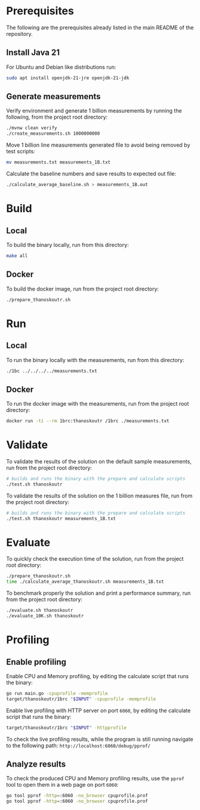 # Prerequisites
The following are the prerequisites already listed in the main README of the repository.

## Install Java 21
For Ubuntu and Debian like distributions run:
```bash
sudo apt install openjdk-21-jre openjdk-21-jdk
```

## Generate measurements
Verify environment and generate 1 billion measurements by running the following, from the project root directory:
```bash
./mvnw clean verify
./create_measurements.sh 1000000000
```

Move 1 billion line measurements generated file to avoid being removed by test scripts:
```bash
mv measurements.txt measurements_1B.txt
```

Calculate the baseline numbers and save results to expected out file:
```bash
./calculate_average_baseline.sh > measurements_1B.out
```

# Build

## Local
To build the binary locally, run from this directory:
```bash
make all
```

## Docker
To build the docker image, run from the project root directory:
```bash
./prepare_thanoskoutr.sh
```

# Run

## Local
To run the binary locally with the measurements, run from this directory:
```bash
./1bc ../../../../measurements.txt
```

## Docker
To run the docker image with the measurements, run from the project root directory:
```bash
docker run -ti --rm 1brc:thanoskoutr /1brc ./measurements.txt
```

# Validate
To validate the results of the solution on the default sample measurements, run from the project root directory:
```bash
# builds and runs the binary with the prepare and calculate scripts
./test.sh thanoskoutr
```

To validate the results of the solution on the 1 billion measures file, run from the project root directory:
```bash
# builds and runs the binary with the prepare and calculate scripts
./test.sh thanoskoutr measurements_1B.txt
```

# Evaluate
To quickly check the execution time of the solution, run from the project root directory:
```bash
./prepare_thanoskoutr.sh
time ./calculate_average_thanoskoutr.sh measurements_1B.txt
```

To benchmark properly the solution and print a performance summary, run from the project root directory:
```bash
./evaluate.sh thanoskoutr
./evaluate_10K.sh thanoskoutr
```

# Profiling

## Enable profiling
Enable CPU and Memory profiling, by editing the calculate script that runs the binary:
```bash
go run main.go -cpuprofile -memprofile
target/thanoskoutr/1brc "$INPUT" -cpuprofile -memprofile
```

Enable live profiling with HTTP server on port `6060`, by editing the calculate script that runs the binary:
```bash
target/thanoskoutr/1brc "$INPUT" -httpprofile
```

To check the live profiling results, while the program is still running navigate to the following path: `http://localhost:6060/debug/pprof/`

## Analyze results
To check the produced CPU and Memory profiling results, use the `pprof` tool to open them in a web page on port `6060`:
```bash
go tool pprof -http=:6060 -no_browser cpuprofile.prof
go tool pprof -http=:6060 -no_browser cpuprofile.prof
```
